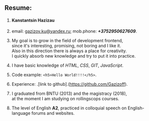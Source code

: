 ## Resume:  

1. #### Kanstantsin Hazizau

2. email: gazizov.ku@yandex.ru; mob.phone: ***+3752950627609***.

3. My goal is to grow in the field of development frontend,  
since it's interesting, promising, not boring and I like it.  
Also in this direction there is always a place for creativity.  
I quickly absorb new knowledge and try to put it into practice.

4. I have basic knowledge of _HTML_, _CSS_, _GIT_, _JavaScript_.

5. Code example: `<h5>Hello World!!!!</h5>`.

6. Experience: .[link to github].(https://github.com/Gazizoff).

7. I graduated from BNTU (2013) and the magistracy (2018),  
at the moment I am studying on rollingscops courses.

8. The level of English **A2**, practiced in colloquial speech on English-language forums and websites.